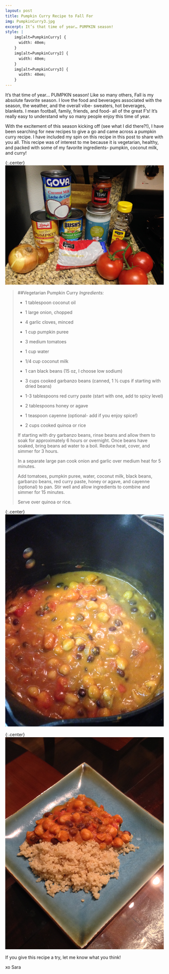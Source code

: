 ```yaml
---
layout: post
title: Pumpkin Curry Recipe to Fall For
img: PumpkinCurry3.jpg
excerpt: It’s that time of year… PUMPKIN season!
style: |
    img[alt=PumpkinCurry] {
      width: 40em;
    }
    img[alt=PumpkinCurry2] {
      width: 40em;
    }
    img[alt=PumpkinCurry3] {
      width: 40em;
    }
---
```


It’s that time of year… PUMPKIN season! Like so many others, Fall is my absolute favorite season. I love the food and beverages associated with the season, the weather, and the overall vibe- sweaters, hot beverages, blankets.  I mean football, family, friends, and food- all of the great F’s! It’s really easy to understand why so many people enjoy this time of year.

With the excitement of this season kicking off (see what I did there?!), I have been searching for new recipes to give a go and came across a pumpkin curry recipe.  I have included my spin on this recipe in this post to share with you all. This recipe was of interest to me because it is vegetarian, healthy, and packed with some of my favorite ingredients- pumpkin, coconut milk, and curry!  

{:.center}
![PumpkinCurry](/assets/images/PumpkinCurry.jpg "PumpkinCurry")

>##Vegetarian Pumpkin Curry
>*Ingredients:*
>
>*	1 tablespoon coconut oil
>
>*	1 large onion, chopped
>
>*	4 garlic cloves, minced
>
>*	1 cup pumpkin puree
>
>*	3 medium tomatoes
>
>*	1 cup water
>
>*	1/4 cup coconut milk
>
>*	1 can black beans (15 oz, I choose low sodium)
>
>*	3 cups cooked garbanzo beans (canned, 1 ½ cups if starting with dried beans)
>
>*	1-3 tablespoons red curry paste (start with one, add to spicy level)
>
>*	2 tablespoons honey or agave
>
>*	1 teaspoon cayenne (optional- add if you enjoy spice!)
>
>*	2 cups cooked quinoa or rice
>
>If starting with dry garbanzo beans, rinse beans and allow them to soak for approximately 6 hours or overnight. Once beans have soaked, bring beans ad water to a boil.  Reduce heat, cover, and simmer for 3 hours.
>
>In a separate large pan cook onion and garlic over medium heat for 5 minutes.
>
>Add tomatoes, pumpkin puree, water, coconut milk, black beans, garbanzo beans, red curry paste, honey or agave, and cayenne (optional) to pan.  Stir well and allow ingredients to combine and simmer for 15 minutes.
>
>Serve over quinoa or rice.

{:.center}
![PumpkinCurry2](/assets/images/PumpkinCurry2.jpg "PumpkinCurry2")

{:.center}
![PumpkinCurry3](/assets/images/PumpkinCurry3.jpg "PumpkinCurry3")

If you give this recipe a try, let me know what you think!

xo Sara
